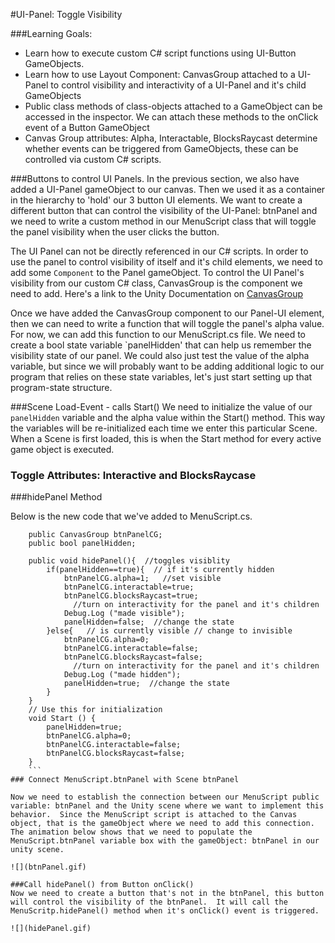 #UI-Panel: Toggle Visibility

###Learning Goals:  
- Learn how to execute custom C# script functions using UI-Button GameObjects.
- Learn how to use Layout Component: CanvasGroup attached to a UI-Panel to control visibility and interactivity of a UI-Panel and it's child GameObjects
- Public class methods of class-objects attached to a GameObject can be accessed in the inspector.  We can attach these methods to the onClick event of a Button GameObject
- Canvas Group attributes:  Alpha, Interactable, BlocksRaycast determine whether events can be triggered from GameObjects, these can be controlled via custom C# scripts.

###Buttons to control UI Panels.
In the previous section, we also have added a UI-Panel gameObject to our canvas.  Then we used it as a container in the hierarchy to 'hold' our 3 button UI elements. We want to create a different button that can control the visibility of the UI-Panel:  btnPanel and we need to write a custom method in our MenuScript class that will toggle the panel visibility when the user clicks the button. 

The UI Panel can not be directly referenced in our C# scripts.  In order to use the panel to control visibility of itself and it's child elements, we need to add some ``Component`` to the Panel gameObject.  To control the UI Panel's visibility from our custom C# class, CanvasGroup is the component we need to add.  Here's a link to the Unity Documentation on [CanvasGroup](http://docs.unity3d.com/Manual/class-CanvasGroup.html)

Once we have added the CanvasGroup component to our Panel-UI element, then we can need to write a function that will toggle the panel's alpha value.  For now, we can add this function to our MenuScript.cs file.  We need to create a bool state variable `panelHidden' that can help us remember the visibility state of our panel.  We could also just test the value of the alpha variable, but since we will probably want to be adding additional logic to our program that relies on these state variables, let's just start setting up that program-state structure.  

###Scene Load-Event - calls Start()
We need to initialize the value of our `panelHidden` variable and the alpha value within the Start() method.  This way the variables will be re-initialized each time we enter this particular Scene. When a Scene is first loaded, this is when the Start method for every active game object is executed.  

### Toggle Attributes: Interactive and BlocksRaycase 

###hidePanel Method

Below is the new code that we've added to MenuScript.cs.  
```
    public CanvasGroup btnPanelCG;
	public bool panelHidden;
	
	public void hidePanel(){  //toggles visiblity
		if(panelHidden==true){  // if it's currently hidden
			btnPanelCG.alpha=1;   //set visible
			btnPanelCG.interactable=true;
			btnPanelCG.blocksRaycast=true;
			  //turn on interactivity for the panel and it's children
			Debug.Log ("made visible");
			panelHidden=false;  //change the state
		}else{   // is currently visible // change to invisible 
			btnPanelCG.alpha=0;
			btnPanelCG.interactable=false;
			btnPanelCG.blocksRaycast=false;
			  //turn on interactivity for the panel and it's children
			Debug.Log ("made hidden");
			panelHidden=true;  //change the state
		}
	}
	// Use this for initialization
	void Start () {
		panelHidden=true;
		btnPanelCG.alpha=0;
		btnPanelCG.interactable=false;
		btnPanelCG.blocksRaycast=false;
	}
	```
### Connect MenuScript.btnPanel with Scene btnPanel

Now we need to establish the connection between our MenuScript public variable: btnPanel and the Unity scene where we want to implement this behavior.  Since the MenuScript script is attached to the Canvas object, that is the gameObject where we need to add this connection.  The animation below shows that we need to populate the MenuScript.btnPanel variable box with the gameObject: btnPanel in our unity scene.

![](btnPanel.gif)

###Call hidePanel() from Button onClick()
Now we need to create a button that's not in the btnPanel, this button will control the visibility of the btnPanel.  It will call the MenuScritp.hidePanel() method when it's onClick() event is triggered.

![](hidePanel.gif)